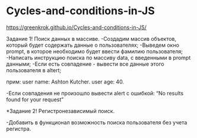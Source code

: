 # Cycles-and-conditions-in-JS
https://greenkrok.github.io/Cycles-and-conditions-in-JS/

Задание 1! Поиск данных в массиве.
-Создадим массив объектов, который будет содержать данные о пользователях;
-Выведем окно prompt, в которое необходимо будет ввести фамилию пользователя;
-Написать инструкцию поиска по массиву data, с введенными в prompt данными;
-Если есть совпадение - вывести все данные этого пользователя в altert;

прим:
user name: Ashton Kutcher.
user age: 40.

-Если совпадения не произошло вывести alert с ошибкой: 
“No results found for your request”


*Задание 2! Регистронезависимый поиск.

-Добавить в функционал возможность поиска пользователя без учета регистра.
